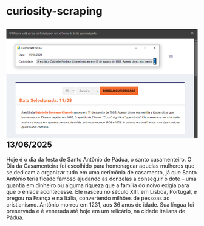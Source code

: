 # curiosity-scraping
![Budget](./execucao.png)
13/06/2025
-
Hoje é o dia da festa de Santo Antônio de Pádua, o santo casamenteiro. O Dia da Casamenteira foi escolhido para homenagear aquelas mulheres que se dedicam a organizar tudo em uma cerimônia de casamento, já que Santo Antônio teria ficado famoso ajudando as donzelas a conseguir o dote – uma quantia em dinheiro ou alguma riqueza que a família do noivo exigia para que o enlace acontecesse. Ele nasceu no século XIII, em Lisboa, Portugal, e pregou na França e na Itália, convertendo milhões de pessoas ao cristianismo. Antônio morreu em 1231, aos 36 anos de idade. Sua língua foi preservada e é venerada até hoje em um relicário, na cidade italiana de Pádua.

